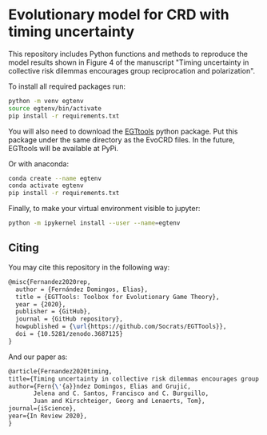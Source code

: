 # Evolutionary model for CRD with timing uncertainty

This repository includes Python functions and methods to reproduce the model 
results shown in Figure 4 of the manuscript "Timing uncertainty in collective risk dilemmas 
encourages group reciprocation and polarization".

To install all required packages run:

```bash
python -m venv egtenv
source egtenv/bin/activate
pip install -r requirements.txt
```

You will also need to download the [EGTtools](https://github.com/Socrats/EGTTools) python package. 
Put this package under the same directory as the EvoCRD files. In the future, EGTtools will be
available at PyPi.

Or with anaconda:

```bash
conda create --name egtenv
conda activate egtenv
pip install -r requirements.txt
```

Finally, to make your virtual environment visible to jupyter:

```bash
python -m ipykernel install --user --name=egtenv
```

## Citing

You may cite this repository in the following way:

```latex
@misc{Fernandez2020rep,
  author = {Fernández Domingos, Elias},
  title = {EGTTools: Toolbox for Evolutionary Game Theory},
  year = {2020},
  publisher = {GitHub},
  journal = {GitHub repository},
  howpublished = {\url{https://github.com/Socrats/EGTTools}},
  doi = {10.5281/zenodo.3687125}
}
```

And our paper as:

```latex
@article{Fernandez2020timing,
title={Timing uncertainty in collective risk dilemmas encourages group reciprocation and polarisation},
author={Fern{\'{a}}ndez Domingos, Elias and Grujić, 
       Jelena and C. Santos, Francisco and C. Burguillo, 
       Juan and Kirschteiger, Georg and Lenaerts, Tom},
journal={iScience},
year={In Review 2020},
}
```